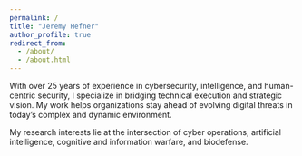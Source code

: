 ```yaml
---
permalink: /
title: "Jeremy Hefner"
author_profile: true
redirect_from: 
  - /about/
  - /about.html
---
```


With over 25 years of experience in cybersecurity, intelligence, and human-centric security, I specialize in bridging technical execution and strategic vision. My work helps organizations stay ahead of evolving digital threats in today’s complex and dynamic environment.

My research interests lie at the intersection of cyber operations, artificial intelligence, cognitive and information warfare, and biodefense.